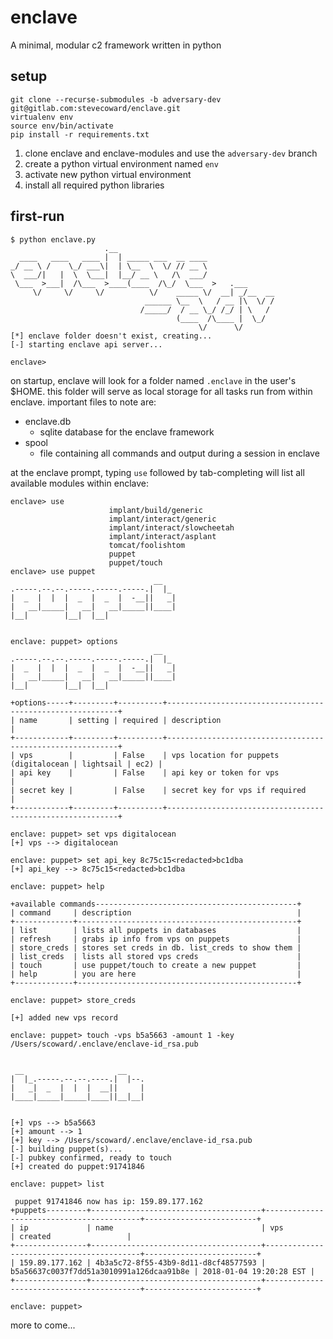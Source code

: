 # enclave

A minimal, modular c2 framework written in python

## setup

```
git clone --recurse-submodules -b adversary-dev git@gitlab.com:stevecoward/enclave.git
virtualenv env
source env/bin/activate
pip install -r requirements.txt
```

1. clone enclave and enclave-modules and use the `adversary-dev` branch
2. create a python virtual environment named `env`
3. activate new python virtual environment
4. install all required python libraries

## first-run

```
$ python enclave.py
                     .__
  ____   ____   ____ |  | _____ ___  __ ____
_/ __ \ /    \_/ ___\|  | \__  \  \/ // __ \
\  ___/|   |  \  \___|  |__/ __ \   /\  ___/
 \___  >___|  /\___  >____(____  /\_/  \___  >   .___
     \/     \/     \/          \/    _____ \/  __| _/__  __
                              ______ \__  \   / __ |\  \/ /
                             /_____/  / __ \_/ /_/ | \   /
                                     (____  /\____ |  \_/
                                          \/      \/
[*] enclave folder doesn't exist, creating...
[-] starting enclave api server...

enclave>
```

on startup, enclave will look for a folder named `.enclave` in the user's $HOME. this folder will serve as local storage for all tasks run from within enclave. important files to note are:

* enclave.db
  * sqlite database for the enclave framework
* spool
  * file containing all commands and output during a session in enclave

at the enclave prompt, typing `use` followed by tab-completing will list all available modules within enclave:

```
enclave> use 
                      implant/build/generic
                      implant/interact/generic
                      implant/interact/slowcheetah
                      implant/interact/asplant
                      tomcat/foolishtom
                      puppet
                      puppet/touch
enclave> use puppet
                                __
.-----.--.--.-----.-----.-----.|  |_
|  _  |  |  |  _  |  _  |  -__||   _|
|   __|_____|   __|   __|_____||____|
|__|        |__|  |__|


enclave: puppet> options
                                __
.-----.--.--.-----.-----.-----.|  |_
|  _  |  |  |  _  |  _  |  -__||   _|
|   __|_____|   __|   __|_____||____|
|__|        |__|  |__|

+options-----+---------+----------+-----------------------------------------------------------+
| name       | setting | required | description                                               |
+------------+---------+----------+-----------------------------------------------------------+
| vps        |         | False    | vps location for puppets (digitalocean | lightsail | ec2) |
| api key    |         | False    | api key or token for vps                                  |
| secret key |         | False    | secret key for vps if required                            |
+------------+---------+----------+-----------------------------------------------------------+

enclave: puppet> set vps digitalocean
[+] vps --> digitalocean

enclave: puppet> set api_key 8c75c15<redacted>bc1dba
[+] api_key --> 8c75c15<redacted>bc1dba

enclave: puppet> help

+available commands---------------------------------------------+
| command     | description                                     |
+-------------+-------------------------------------------------+
| list        | lists all puppets in databases                  |
| refresh     | grabs ip info from vps on puppets               |
| store_creds | stores set creds in db. list_creds to show them |
| list_creds  | lists all stored vps creds                      |
| touch       | use puppet/touch to create a new puppet         |
| help        | you are here                                    |
+-------------+-------------------------------------------------+

enclave: puppet> store_creds

[+] added new vps record

enclave: puppet> touch -vps b5a5663 -amount 1 -key /Users/scoward/.enclave/enclave-id_rsa.pub


 __                     __
|  |_.-----.--.--.----.|  |--.
|   _|  _  |  |  |  __||     |
|____|_____|_____|____||__|__|


[+] vps --> b5a5663
[+] amount --> 1
[+] key --> /Users/scoward/.enclave/enclave-id_rsa.pub
[-] building puppet(s)...
[-] pubkey confirmed, ready to touch
[+] created do puppet:91741846

enclave: puppet> list

 puppet 91741846 now has ip: 159.89.177.162
+puppets---------+--------------------------------------+------------------------------------------+-------------------------+
| ip             | name                                 | vps                                      | created                 |
+----------------+--------------------------------------+------------------------------------------+-------------------------+
| 159.89.177.162 | 4b3a5c72-8f55-43b9-8d11-d8cf48577593 | b5a56637c0037f7dd51a3010991a126dcaa91b8e | 2018-01-04 19:20:28 EST |
+----------------+--------------------------------------+------------------------------------------+-------------------------+

enclave: puppet>
```

more to come...